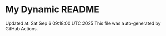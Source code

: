 # My Dynamic README
Updated at: Sat Sep  6 09:18:00 UTC 2025
This file was auto-generated by GitHub Actions.
